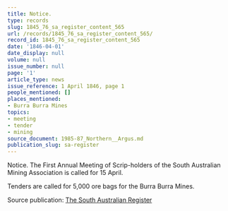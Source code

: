 ```yaml
---
title: Notice.
type: records
slug: 1845_76_sa_register_content_565
url: /records/1845_76_sa_register_content_565/
record_id: 1845_76_sa_register_content_565
date: '1846-04-01'
date_display: null
volume: null
issue_number: null
page: '1'
article_type: news
issue_reference: 1 April 1846, page 1
people_mentioned: []
places_mentioned:
- Burra Burra Mines
topics:
- meeting
- tender
- mining
source_document: 1985-87_Northern__Argus.md
publication_slug: sa-register
---
```


Notice.  The First Annual Meeting of Scrip-holders of the South Australian Mining Association is called for 15 April.

Tenders are called for 5,000 ore bags for the Burra Burra Mines.

Source publication: [The South Australian Register](/publications/sa-register/)
